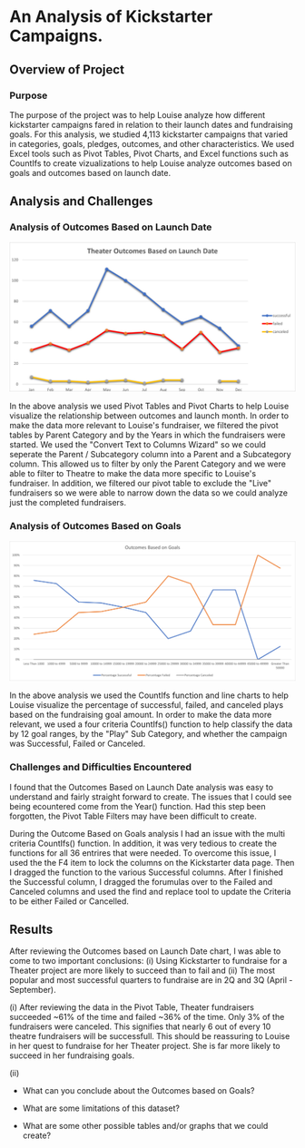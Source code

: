 # An Analysis of Kickstarter Campaigns.

## Overview of Project

### Purpose
The purpose of the project was to help Louise analyze how different kickstarter campaigns fared in relation to their launch dates and fundraising goals. For this analysis, we studied 4,113 kickstarter campaigns that varied in categories, goals, pledges, outcomes, and other characteristics. We used Excel tools such as Pivot Tables, Pivot Charts, and Excel functions such as CountIfs to create vizualizations to help Louise analyze outcomes based on goals and outcomes based on launch date.

## Analysis and Challenges

### Analysis of Outcomes Based on Launch Date
![This is an image](https://github.com/nbhatia1014/Kickstarter-Analysis/blob/1b56bb1a9f87cb1bdd37f2a32ed66b8a1b34d978/Module%201%20Resources/Theater_Outcomes_vs_Launch.png)

In the above analysis we used Pivot Tables and Pivot Charts to help Louise visualize the relationship between outcomes and launch month. In order to make the data more relevant to Louise's fundraiser, we filtered the pivot tables by Parent Category and by the Years in which the fundraisers were started. We used the "Convert Text to Columns Wizard" so we could seperate the Parent / Subcategory column into a Parent and a Subcategory column. This allowed us to filter by only the Parent Category and we were able to filter to Theatre to make the data more specific to Louise's fundraiser. In addition, we filtered our pivot table to exclude the "Live" fundraisers so we were able to narrow down the data so we could analyze just the completed fundraisers. 

### Analysis of Outcomes Based on Goals
![This is an image](https://github.com/nbhatia1014/Kickstarter-Analysis/blob/f1b0115bc1b5bb709e6909636bf9574f82d5fe80/Module%201%20Resources/Outcomes_vs_Goals.png)

In the above analysis we used the CountIfs function and line charts to help Louise visualize the percentage of successful, failed, and canceled plays based on the fundraising goal amount. In order to make the data more relevant, we used a four criteria CountIfs() function to help classify the data by 12 goal ranges, by the "Play" Sub Category, and whether the campaign was Successful, Failed or Canceled. 

### Challenges and Difficulties Encountered

I found that the Outcomes Based on Launch Date analysis was easy to understand and fairly straight forward to create. The issues that I could see being ecountered come from the Year() function. Had this step been forgotten, the Pivot Table Filters may have been difficult to create.

During the Outcome Based on Goals analysis I had an issue with the multi criteria CountIfs() function. In addition, it was very tedious to create the functions for all 36 entrires that were needed. To overcome this issue, I used the the F4 item to lock the columns on the Kickstarter data page. Then I dragged the function to the various Successful columns. After I finished the Successful column, I dragged the forumulas over to the Failed and Canceled columns and used the find and replace tool to update the Criteria to be either Failed or Cancelled. 

## Results

After reviewing the Outcomes based on Launch Date chart, I was able to come to two important conclusions: (i) Using Kickstarter to fundraise for a Theater project are more likely to succeed than to fail and (ii) The most popular and most successful quarters to fundraise are in 2Q and 3Q (April - September).

  (i) After reviewing the data in the Pivot Table, Theater fundraisers succeeded ~61% of the time and failed ~36% of the time. Only 3% of the fundraisers were canceled. This signifies that nearly 6 out of every 10 theatre fundraisers will be successfull. This should be reassuring to Louise in her quest to fundraise for her Theater project. She is far more likely to succeed in her fundraising goals.
  
  (ii)
- What can you conclude about the Outcomes based on Goals?

- What are some limitations of this dataset?

- What are some other possible tables and/or graphs that we could create?
